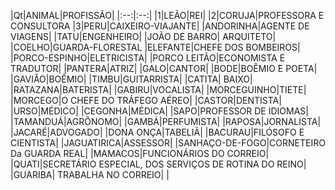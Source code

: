 |Qt|ANIMAL|PROFISSÃO|
|:--:|:--:|
|1|LEÃO|REI|
|2|CORUJA|PROFESSORA E CONSULTORA
|3|PERU|CAIXEIRO-VIAJANTE|
|ANDORINHA|AGENTE DE VIAGENS|
|TATU|ENGENHEIRO|
|JOÃO DE BARRO| ARQUITETO|
|COELHO|GUARDA-FLORESTAL
|ELEFANTE|CHEFE DOS BOMBEIROS|
|PORCO-ESPINHO|ELETRICISTA|
|PORCO LEITÃO|ECONOMISTA E TRADUTOR|
|PANTERA|ATRIZ|
|GALO|CANTOR|
|BODE|BOÊMIO E POETA|
|GAVIÃO|BOÊMIO|
|TIMBU|GUITARRISTA|
|CATITA| BAIXO|
|RATAZANA|BATERISTA|
|GABIRU|VOCALISTA|
|MORCEGUINHO|TIETE|
|MORCEGO|O CHEFE DO TRÁFEGO AÉREO|
|CASTOR|DENTISTA|
|URSO|MÉDICO|
|CEGONHA|MÉDICA|
|SAPO|PROFESSOR DE IDIOMAS|
|TAMANDUÁ|AGRÔNOMO|
|GAMBÁ|PERFUMISTA|
|RAPOSA|JORNALISTA|
|JACARÉ|ADVOGADO|
|DONA ONÇA|TABELIÃ|
|BACURAU|FILÓSOFO E CIENTISTA|
|JAGUATIRICA|ASSESSOR|
 |SANHAÇO-DE-FOGO|CORNETEIRO Da GUARDA REAL|
 |MAMACOS|FUNCIONÁRIOS DO CORREIO|
 |QUATI|SECRETÁRIO ESPECIAL, DOS SERVIÇOS DE ROTINA DO REINO|
 |GUARIBA| TRABALHA NO CORREIO|
 |


















